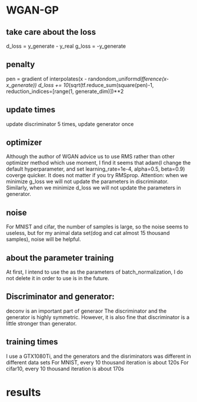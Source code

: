 # WGAN-GP
## take care about the loss
d_loss = y_generate - y_real
g_loss = -y_generate
## penalty
pen = gradient of interpolates(x - randondom_uniform*difference(x-x_generate))
d_loss += 10*(sqrt(tf.reduce_sum(square(pen)-1, reduction_indices=[range(1, generate_dim)])**2
## update times
update discriminator 5 times, update generator once
## optimizer
Although the author of WGAN advice us to use RMS rather than other optimizer method which use moment, I find it seems that adam(I change the default hyperparameter, and set learning_rate=1e-4, alpha=0.5, beta=0.9) coverge quicker. It does not matter if you try RMSprop. Attention: when we minimize g_loss we will not update the parameters in discriminator. Similarly, when we minimize d_loss we will not update the parameters in generator.
## noise
For MNIST and cifar, the number of samples is large, so the noise seems to useless, but for my animal data set(dog and cat almost 15 thousand samples), noise will be helpful.
## about the parameter training
At first, I intend to use the as the parameters of batch_normalization, I do not delete it in order to use is in the future.
## Discriminator and generator:
deconv is an important part of generaor
The discriminator and the generator is highly symmetric. However, it is also fine that discriminator is a little stronger than generator.
## training times
I use a GTX1080Ti, and the generators and the disriminators was different in different data sets
For MNIST, every 10 thousand iteration is about 120s
For cifar10, every 10 thousand iteration is about 170s
# results 


